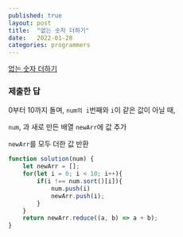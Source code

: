 ```yaml
---
published: true
layout: post
title:  "없는 숫자 더하기"
date:   2022-01-28
categories: programmers
---
```


[없는 숫자 더하기](https://programmers.co.kr/learn/courses/30/lessons/86051?language=javascript)

### 제출한 답

0부터 10까지 돌며, `num의 i`번째와 `i`이 같은 값이 아닐 때,

`num`, 과 새로 만든 배열 `newArr`에 값 추가

`newArr`를 모두 더한 값 반환

```js
function solution(num) {
    let newArr = [];
    for(let i = 0; i < 10; i++){
        if(i !== num.sort()[i]){
            num.push(i)
            newArr.push(i);
        }
    }
    return newArr.reduce((a, b) => a + b);
}
```